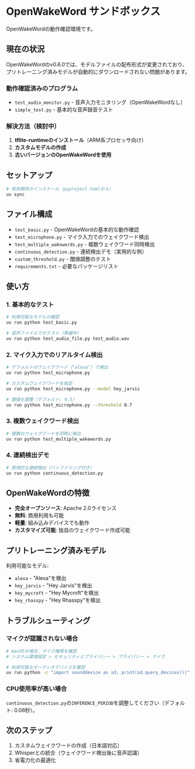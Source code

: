 # OpenWakeWord サンドボックス

OpenWakeWordの動作確認環境です。

## 現在の状況

OpenWakeWordのv0.6.0では、モデルファイルの配布形式が変更されており、プリトレーニング済みモデルが自動的にダウンロードされない問題があります。

### 動作確認済みのプログラム

- `test_audio_monitor.py` - 音声入力モニタリング（OpenWakeWordなし）
- `simple_test.py` - 基本的な音声録音テスト

### 解決方法（検討中）

1. **tflite-runtimeのインストール**（ARM系プロセッサ向け）
2. **カスタムモデルの作成**
3. **古いバージョンのOpenWakeWordを使用**

## セットアップ

```bash
# 依存関係のインストール（pyproject.tomlから）
uv sync
```

## ファイル構成

- `test_basic.py` - OpenWakeWordの基本的な動作確認
- `test_microphone.py` - マイク入力でのウェイクワード検出
- `test_multiple_wakewords.py` - 複数ウェイクワード同時検出
- `continuous_detection.py` - 連続検出デモ（実用的な例）
- `custom_threshold.py` - 閾値調整のテスト
- `requirements.txt` - 必要なパッケージリスト

## 使い方

### 1. 基本的なテスト

```bash
# 利用可能なモデルの確認
uv run python test_basic.py

# 音声ファイルでのテスト（準備中）
uv run python test_audio_file.py test_audio.wav
```

### 2. マイク入力でのリアルタイム検出

```bash
# デフォルトのウェイクワード（"alexa"）で検出
uv run python test_microphone.py

# カスタムウェイクワードを指定
uv run python test_microphone.py --model hey_jarvis

# 閾値を調整（デフォルト: 0.5）
uv run python test_microphone.py --threshold 0.7
```

### 3. 複数ウェイクワード検出

```bash
# 複数のウェイクワードを同時に検出
uv run python test_multiple_wakewords.py
```

### 4. 連続検出デモ

```bash
# 実用的な連続検出（バッファリング付き）
uv run python continuous_detection.py
```

## OpenWakeWordの特徴

- **完全オープンソース**: Apache 2.0ライセンス
- **無料**: 商用利用も可能
- **軽量**: 組み込みデバイスでも動作
- **カスタマイズ可能**: 独自のウェイクワード作成可能

## プリトレーニング済みモデル

利用可能なモデル:
- `alexa` - "Alexa"を検出
- `hey_jarvis` - "Hey Jarvis"を検出
- `hey_mycroft` - "Hey Mycroft"を検出
- `hey_rhasspy` - "Hey Rhasspy"を検出

## トラブルシューティング

### マイクが認識されない場合

```bash
# macOSの場合、マイク権限を確認
# システム環境設定 > セキュリティとプライバシー > プライバシー > マイク

# 利用可能なオーディオデバイスを確認
uv run python -c "import sounddevice as sd; print(sd.query_devices())"
```

### CPU使用率が高い場合

`continuous_detection.py`の`INFERENCE_PERIOD`を調整してください（デフォルト: 0.08秒）。

## 次のステップ

1. カスタムウェイクワードの作成（日本語対応）
2. Whisperとの統合（ウェイクワード検出後に音声認識）
3. 省電力化の最適化